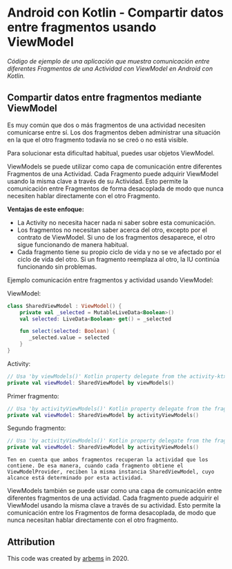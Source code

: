 # Android con Kotlin - Compartir datos entre fragmentos usando ViewModel

*Código de ejemplo de una aplicación que muestra comunicación entre diferentes Fragmentos de una Actividad con ViewModel en Android con Kotlin.*

## Compartir datos entre fragmentos mediante ViewModel

Es muy común que dos o más fragmentos de una actividad necesiten comunicarse entre sí. Los dos fragmentos deben administrar una situación en la que el otro fragmento todavía no se creó o no está visible.

Para solucionar esta dificultad habitual, puedes usar objetos ViewModel. 

ViewModels se puede utilizar como capa de comunicación entre diferentes Fragmentos de una Actividad. Cada Fragmento puede adquirir ViewModel usando la misma clave a través de su Actividad. Esto permite la comunicación entre Fragmentos de forma desacoplada de modo que nunca necesiten hablar directamente con el otro Fragmento.

**Ventajas de este enfoque:**

* La Activity no necesita hacer nada ni saber sobre esta comunicación.
* Los fragmentos no necesitan saber acerca del otro, excepto por el contrato de ViewModel. Si uno de los fragmentos desaparece, el otro sigue funcionando de manera habitual.
* Cada fragmento tiene su propio ciclo de vida y no se ve afectado por el ciclo de vida del otro. Si un fragmento reemplaza al otro, la IU continúa funcionando sin problemas.

Ejemplo comunicación entre fragmentos y actividad usando ViewModel:

ViewModel:
```kotlin
class SharedViewModel : ViewModel() {
    private val _selected = MutableLiveData<Boolean>()
    val selected: LiveData<Boolean> get() = _selected

    fun select(selected: Boolean) {
       _selected.value = selected
    }
}
```   
Activity:
```kotlin
// Usa 'by viewModels()' Kotlin property delegate from the activity-ktx artifact
private val viewModel: SharedViewModel by viewModels()
```

Primer fragmento:
```kotlin
// Usa 'by activityViewModels()' Kotlin property delegate from the fragment-ktx artifact
private val viewModel: SharedViewModel by activityViewModels()
```

Segundo fragmento:
```kotlin
// Usa 'by activityViewModels()' Kotlin property delegate from the fragment-ktx artifact
private val viewModel: SharedViewModel by activityViewModels()
```



`Ten en cuenta que ambos fragmentos recuperan la actividad que los contiene. De esa manera, cuando cada fragmento obtiene el ViewModelProvider, reciben la misma instancia SharedViewModel, cuyo alcance está determinado por esta actividad.`

ViewModels también se puede usar como una capa de comunicación entre diferentes fragmentos de una actividad. Cada fragmento puede adquirir el ViewModel usando la misma clave a través de su actividad. Esto permite la comunicación entre los Fragmentos de forma desacoplada, de modo que nunca necesitan hablar directamente con el otro fragmento.




## Attribution

This code was created by [arbems](https://github.com/arbems) in 2020.